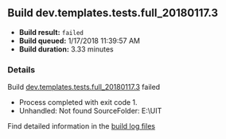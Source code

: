 ## Build dev.templates.tests.full_20180117.3
- **Build result:** `failed`
- **Build queued:** 1/17/2018 11:39:57 AM
- **Build duration:** 3.33 minutes
### Details
Build [dev.templates.tests.full_20180117.3](https://winappstudio.visualstudio.com/web/build.aspx?pcguid=a4ef43be-68ce-4195-a619-079b4d9834c2&builduri=vstfs%3a%2f%2f%2fBuild%2fBuild%2f24712) failed

+ Process completed with exit code 1.
+ Unhandled: Not found SourceFolder: E:\UIT

Find detailed information in the [build log files](https://uwpctdiags.blob.core.windows.net/buildlogs/dev.templates.tests.full_20180117.3_logs.zip)
